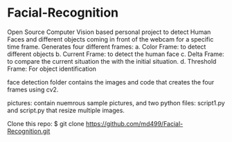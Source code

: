 # Facial-Recognition

Open Source Computer Vision based personal project to detect Human Faces and different objects coming in front of the webcam for a specific time frame. 
Generates four different frames: 
a.	Color Frame: to detect different objects
b.	Current Frame: to detect the human face
c.	Delta Frame: to compare the current situation the with the initial situation.
d.	Threshold Frame: For object identification



face detection folder contains the images and code that creates the four frames using cv2. 

pictures: contain nuemrous sample pictures, and two python files: script1.py and script.py that resize multiple images. 


Clone this repo: $ git clone https://github.com/md499/Facial-Recognition.git
